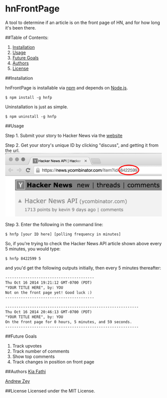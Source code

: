hnFrontPage
===========

A tool to determine if an article is on the front page of HN, and for how long
it's been there.

##Table of Contents:
1. [Installation](#installation)
1. [Usage](#usage)
1. [Future Goals](#future-goals)
1. [Authors](#authors)
1. [License](#license)

##Installation

hnFrontPage is installable via [npm](https://www.npmjs.org/) and depends on [Node.js](http://nodejs.org/).
```
$ npm install -g hnfp
```

Uninstallation is just as simple.
```
$ npm uninstall -g hnfp
```

##Usage

Step 1. Submit your story to Hacker News via the [website](https://news.ycombinator.com/submit)

Step 2. Get your story's unique ID by clicking "discuss", and getting it from the url.
![Hacker News unique ID](./img/ID.jpg)

Step 3. Enter the following in the command line:

```
$ hnfp [your ID here] [polling frequency in minutes]
```

So, if you're trying to check the Hacker News API article shown above every 5 minutes, you would type:
```
$ hnfp 8422599 5
```
and you'd get the following outputs initially, then every 5 minutes thereafter:
```
----------------------------------------
Thu Oct 16 2014 19:21:12 GMT-0700 (PDT)
"YOUR TITLE HERE", by: YOU
Not on the front page yet! Good luck :)
----------------------------------------
```

```
------------------------------------------------------------
Thu Oct 16 2014 20:46:13 GMT-0700 (PDT)
"YOUR TITLE HERE", by: YOU
On the front page for 0 hours, 5 minutes, and 59 seconds.
------------------------------------------------------------
```

##Future Goals

1. Track upvotes
1. Track number of comments
1. Show top comments
1. Track changes in position on front page

##Authors
[Kia Fathi](http://github.com/kiafathi)

[Andrew Zey](http://github.com/andrewzey)

##License
Licensed under the MIT License.
